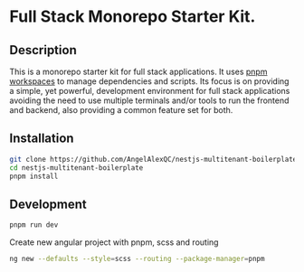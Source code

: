# Full Stack Monorepo Starter Kit.

## Description

This is a monorepo starter kit for full stack applications. It uses [pnpm workspaces](https://pnpm.js.org/en/workspaces) to manage dependencies and scripts. Its focus is on providing a simple, yet powerful, development environment for full stack applications avoiding the need to use multiple terminals and/or tools to run the frontend and backend, also providing a common feature set for both.

## Installation

```bash
git clone https://github.com/AngelAlexQC/nestjs-multitenant-boilerplate
cd nestjs-multitenant-boilerplate
pnpm install
```

## Development

```bash
pnpm run dev
```

Create new angular project with pnpm, scss and routing

```bash
ng new --defaults --style=scss --routing --package-manager=pnpm
```
